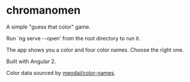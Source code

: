 # chromanomen
A simple "guess that color" game.

Run `ng serve --open' from the root directory to run it.

The app shows you a color and four color names. Choose the right one.

Built with Angular 2.

Color data sourced by [meodai/color-names](https://github.com/meodai/color-names).
